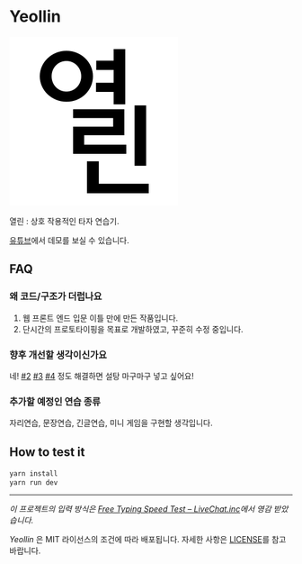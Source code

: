 # Yeollin

![](./logo.svg)

열린 : 상호 작용적인 타자 연습기.

[유튜브](https://youtu.be/-5ztDFvFqaA)에서 데모를 보실 수 있습니다.

## FAQ

### 왜 코드/구조가 더럽나요

1. 웹 프론트 엔드 입문 이틀 만에 만든 작품입니다.
2. 단시간의 프로토타이핑을 목표로 개발하였고, 꾸준히 수정 중입니다.

### 향후 개선할 생각이신가요

네! [#2](/../../issues/2) [#3](/../../issues/3) [#4](/../../issues/4) 정도 해결하면 설탕 마구마구 넣고 싶어요!

### 추가할 예정인 연습 종류

자리연습, 문장연습, 긴글연습, 미니 게임을 구현할 생각입니다.

## How to test it

```
yarn install
yarn run dev
```

---

_이 프로젝트의 입력 방식은 [Free Typing Speed Test – LiveChat.inc](https://www.livechatinc.com/typing-speed-test/)에서 영감 받았습니다._

_Yeollin_ 은 MIT 라이선스의 조건에 따라 배포됩니다. 자세한 사항은 [LICENSE](./LICENSE)를 참고 바랍니다.
